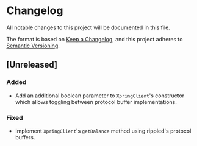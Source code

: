 # Changelog

All notable changes to this project will be documented in this file.

The format is based on [Keep a Changelog](https://keepachangelog.com/en/1.0.0/),
and this project adheres to [Semantic Versioning](https://semver.org/spec/v2.0.0.html).

## [Unreleased]

### Added
- Add an additional boolean parameter to `XpringClient`'s constructor which allows toggling between protocol buffer implementations.

### Fixed
- Implement `XpringClient`'s `getBalance` method using rippled's protocol buffers. 

